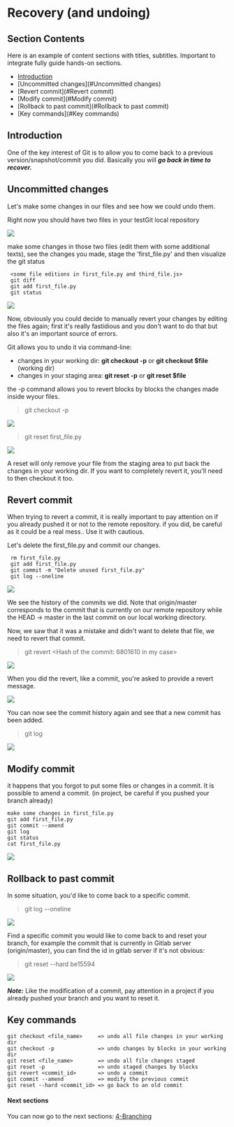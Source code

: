 # Recovery (and undoing)

## Section Contents

Here is an example of content sections with titles, subtitles. Important to integrate fully guide hands-on sections.

* [Introduction](#Introduction)
* [Uncommitted changes](#Uncommitted changes)
* [Revert commit](#Revert commit)
* [Modify commit](#Modify commit)
* [Rollback to past commit](#Rollback to past commit)
* [Key commands](#Key commands)

## Introduction

One of the key interest of Git is to allow you to come back to a previous version/snapshot/commit you did.
Basically you will ***go back in time to recover.***


## Uncommitted changes

Let's make some changes in our files and see how we could undo them.

Right now you should have two files in your testGit local repository

![](../pics/test_git_repo.png)

make some changes in those two files (edit them with some additional texts), see the changes you made, stage the 'first_file.py' and then visualize the git status

```
 <some file editions in first_file.py and third_file.js>
 git diff
 git add first_file.py
 git status
```

![](../pics/status_uncommitted.png)

Now, obviously you could decide to manually revert your changes by editing the files again; first it's really fastidious and you don't want to do that but also it's an important source of errors.

Git allows you to undo it via command-line:
-    changes in your working dir: **git checkout -p** or **git checkout $file** (working dir)
-    changes in your staging area: **git reset -p** or **git reset $file**

the -p command allows you to revert blocks by blocks the changes made inside wyour files.

> git checkout -p

![](../pics/checkout_uncommitted.png)

> git reset first_file.py

![](../pics/reset_uncommitted.png)

A reset will only remove your file from the staging area to put back the changes in your working dir. If you want to completely revert it, you'll need to then checkout it too.

## Revert commit

When trying to revert a commit, it is really important to pay attention on if you already pushed it or not to the remote repository. if you did, be careful as it could be a real mess.. Use it with cautious.

Let's delete the first_file.py and commit our changes.

```
 rm first_file.py
 git add first_file.py
 git commit -m "Delete unused first_file.py"
 git log --oneline
```

![](../pics/delete_log.png)

We see the history of the commits we did. Note that origin/master corresponds to the commit that is currently on our remote repository while the HEAD -> master in the last commit on our local working directory.

Now, we saw that it was a mistake and didn't want to delete that file, we need to revert that commit.

> git revert <Hash of the commit: 6801610 in my case>

![](../pics/git_revert_0.png)

When you did the revert, like a commit, you're asked to provide a revert message.

![](../pics/revert_commit.png)

You can now see the commit history again and see that a new commit has been added.
> git log

![](../pics/git_logs_1.png)

## Modify commit

it happens that you forgot to put some files or changes in a commit. It is possible to amend a commit. (in project, be careful if you pushed your branch already)

```
make some changes in first_file.py
git add first_file.py
git commit --amend
git log
git status
cat first_file.py
```

![](../pics/amend_commit.png)

## Rollback to past commit

In some situation, you'd like to come back to a specific commit.

 > git log --oneline

 ![](../pics/reset_log.png)

 Find a specific commit you would like to come back to and reset your branch, for example the commit that is currently in Gitlab server (origin/master), you can find the id in gitlab server if it's not obvious:

 > git reset --hard be15594

 ![](../pics/git_reset_hard.png)

***Note:*** Like the modification of a commit, pay attention in a project if you already pushed your branch and you want to reset it.

## Key commands

```
git checkout <file_name>     => undo all file changes in your working dir
git checkout -p              => undo changes by blocks in your working dir
git reset <file_name>        => undo all file changes staged
git reset -p                 => undo staged changes by blocks
git revert <commit_id>       => undo a commit
git commit --amend           => modify the previous commit
git reset --hard <commit_id> => go back to an old commit
```

#### Next sections

You can now go to the next sections: [4-Branching](4-Branching)
